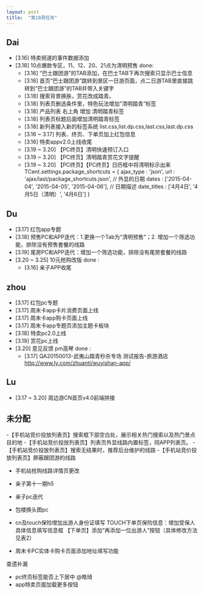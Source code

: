 ```yaml
---
layout: post
title:  "第10周任务"
---
```


Dai
---
- [3.16] 特卖频道的事件数据添加
- [3.18] 10点爆款专区，11、12、20、21点为清明预售
done:
  - [3.16] “巴士跟团游”的TAB添加，在巴士TAB下再次搜索只显示巴士信息
  - [3.16] 首页“巴士跟团游”跳转到景区一日游页面，点二日游TAB里直接跳转到“巴士跟团游”的TAB并带入关键字
  - [3.18] 搜索背景换肤，赏花改成踏青。
  - [3.18] 列表页删选条件里，特色玩法增加“清明踏青”标签
  - [3.18] 产品列表 右上角 增加 清明踏青标签
  - [3.18] 列表页标题后面增加清明踏青标签
  - [3.18] 新列表接入新的标签系统
           list.css,list.dp.css,last.css,last.dp.css
  - [3.16 ~ 3.17] 列表、终页、下单页加上红包信息
  - [3.16] 特卖appv2.0上线收尾
  - [3.19 ~ 3.20] 【PC终页】清明快速预订入口
  - [3.19 ~ 3.20] 【PC终页】清明踏青赏花文字提醒
  - [3.19 ~ 3.20] 【PC终页】【PC终页】日历框中将清明标示出来
    <script src="http://js.40017.cn/cn/min/??/cn/sl/last/package_shortcuts.qingming.js"></script>
    TCent.settings.package_shortcuts = {
      ajax_type : 'json',
      url : 'ajax/last/package_shortcuts.json',
      // 外显的日期
      dates : ['2015-04-04', '2015-04-05', '2015-04-06'],
      // 日期描述
      date_titles : ['4月4日', '4月5日（清明）', '4月6日']
    }

Du
--
- [3.17] 红包app专题
- [3.18] 预售PC和APP迭代：1.更换一个Tab为“清明预售”；2. 增加一个筛选功能，排除没有预售套餐的线路
- [3.19] 尾房PC和APP迭代：增加一个筛选功能，排除没有尾房套餐的线路
- [3.20 ~ 3.25] 10元抢购改版
done :
  - [3.16] 亲子APP收尾



zhou
----
- [3.17] 红包pc专题
- [3.17] 周末卡app卡片消费页面上线
- [3.17] 周末卡app购卡页面上线
- [3.17] 周末卡app专题页添加主题卡板块
- [3.18] 特卖pc2.0上线
- [3.19] 赏花pc上线
- [3.20] 意见反馈 pm高琴
done :
  - [3.17] QA20150013-武夷山踏青秒杀专场 测试报告-旅游酒店
    http://www.ly.com/zhuanti/wuyishan-app/

Lu
--
- [3.17 ~ 3.20] 周边游CN首页v4.0前端拼接

未分配
------
  -【手机站竞价投放列表页】搜索框下部空白处，展示相关热门搜索以及热门景点目的地
  -【手机站竞价投放列表页】列表页外显线路内置标签，同APP列表页。
  -【手机站竞价投放列表页】搜索无结果时，推荐后台维护的线路
  -【手机站竞价投放列表页】屏蔽跟团游的线路
  - 手机站抢购线路详情页更改
  - 亲子第十一期h5
  - 亲子pc迭代
  - 包楼换头图pc

  - cn及touch保险增加出游人身份证填写
    TOUCH下单页保险信息：增加受保人具体信息填写信息框
    【下单页】添加“再添加一位出游人”按钮（具体修改方法见表2）
  - 周末卡PC实体卡购卡页面添加地址填写功能

查遗补漏
  - pc终页标签能否上下居中 @皓琦
  - app特卖页面加载更多按钮
